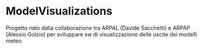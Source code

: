 # ModelVisualizations
Progetto nato dalla collaborazione tra ARPAL (Davide Sacchetti) e ARPAP (Alessio Golzio) per sviluppare sw di visualizzazione delle uscite dei modelli meteo
